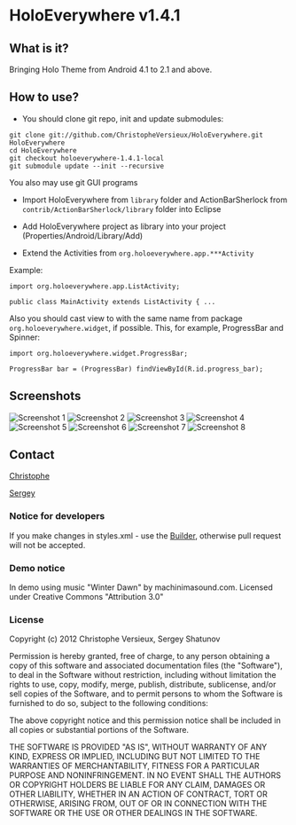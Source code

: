 # HoloEverywhere v1.4.1
## What is it?
Bringing Holo Theme from Android 4.1 to 2.1 and above.
## How to use?

* You should clone git repo, init and update submodules:

```
git clone git://github.com/ChristopheVersieux/HoloEverywhere.git HoloEverywhere
cd HoloEverywhere
git checkout holoeverywhere-1.4.1-local
git submodule update --init --recursive
```
You also may use git GUI programs

* Import HoloEverywhere from `library` folder and ActionBarSherlock from `contrib/ActionBarSherlock/library` folder into Eclipse

* Add HoloEverywhere project as library into your project (Properties/Android/Library/Add)

* Extend the Activities from `org.holoeverywhere.app.***Activity`

Example:

```
import org.holoeverywhere.app.ListActivity;

public class MainActivity extends ListActivity { ...
```
Also you should cast view to with the same name from package `org.holoeverywhere.widget`, if possible. This, for example, ProgressBar and Spinner:
```
import org.holoeverywhere.widget.ProgressBar;

ProgressBar bar = (ProgressBar) findViewById(R.id.progress_bar);
```

## Screenshots
![Screenshot 1](https://raw.github.com/ChristopheVersieux/HoloEverywhere/master/website/screen1.png "Screenshot 1")
![Screenshot 2](https://raw.github.com/ChristopheVersieux/HoloEverywhere/master/website/screen2.png "Screenshot 2")
![Screenshot 3](https://raw.github.com/ChristopheVersieux/HoloEverywhere/master/website/screen3.png "Screenshot 3")
![Screenshot 4](https://raw.github.com/ChristopheVersieux/HoloEverywhere/master/website/screen4.png "Screenshot 4")
![Screenshot 5](https://raw.github.com/ChristopheVersieux/HoloEverywhere/master/website/screen5.png "Screenshot 5")
![Screenshot 6](https://raw.github.com/ChristopheVersieux/HoloEverywhere/master/website/screen6.png "Screenshot 6")
![Screenshot 7](https://raw.github.com/ChristopheVersieux/HoloEverywhere/master/website/screen7.png "Screenshot 7")
![Screenshot 8](https://raw.github.com/ChristopheVersieux/HoloEverywhere/master/website/screen8.png "Screenshot 8")

## Contact
[Christophe](https://plus.google.com/108315424589085456181/posts "Google Plus")

[Sergey](mailto:prototypegamez@gmail.com "Send email to Sergey")

### Notice for developers
If you make changes in styles.xml - use the [Builder](https://github.com/ChristopheVersieux/HoloEverywhere/tree/master/builder), otherwise pull request will not be accepted.

### Demo notice
In demo using music "Winter Dawn" by machinimasound.com. Licensed under Creative Commons "Attribution 3.0"

### License

Copyright (c) 2012 Christophe Versieux, Sergey Shatunov

Permission is hereby granted, free of charge, to any person obtaining a copy of this software and associated documentation files (the "Software"), to deal in the Software without restriction, including without limitation the rights to use, copy, modify, merge, publish, distribute, sublicense, and/or sell copies of the Software, and to permit persons to whom the Software is furnished to do so, subject to the following conditions:

The above copyright notice and this permission notice shall be included in all copies or substantial portions of the Software.

THE SOFTWARE IS PROVIDED "AS IS", WITHOUT WARRANTY OF ANY KIND, EXPRESS OR IMPLIED, INCLUDING BUT NOT LIMITED TO THE WARRANTIES OF MERCHANTABILITY, FITNESS FOR A PARTICULAR PURPOSE AND NONINFRINGEMENT. IN NO EVENT SHALL THE AUTHORS OR COPYRIGHT HOLDERS BE LIABLE FOR ANY CLAIM, DAMAGES OR OTHER LIABILITY, WHETHER IN AN ACTION OF CONTRACT, TORT OR OTHERWISE, ARISING FROM, OUT OF OR IN CONNECTION WITH THE SOFTWARE OR THE USE OR OTHER DEALINGS IN THE SOFTWARE.

